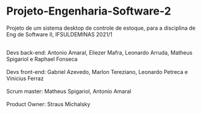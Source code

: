 # Projeto-Engenharia-Software-2

Projeto de um sistema desktop de controle de estoque, para a disciplina de Eng de Software II, IFSULDEMINAS 2021/1

<br/>Devs back-end: Antonio Amaral, Eliezer Mafra, Leonardo Arruda, Matheus Spigariol e Raphael Fonseca<br/>
<br/>Devs front-end: Gabriel Azevedo, Marlon Tereziano, Leonardo Petreca e Vinicius Ferraz<br/>
<br/>Scrum master: Matheus Spigariol, Antonio Amaral<br/>
<br/>Product Owner: Straus Michalsky<br/>
